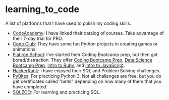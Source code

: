 # learning_to_code
A list of platforms that I have used to polish my coding skills. 

* [CodeAcademy](https://www.codecademy.com/catalog/subject/all): I have linked their catalog of courses. Take advantage of their 7-day trial for PRO.
* [Code Club](https://projects.raspberrypi.org/en/codeclub): They have some fun Python projects in creating games or animations. 
* [Flatiron School](https://learn.co/): I've started their Coding Bootcamp prep, but then got bored/distraction. They offer [Coding Bootcamp Prep](https://learn.co/courses/bootcamp-prep), [Data Science Bootcamp Prep](https://learn.co/courses/data-science-bootcamp-prep), [Intro to Ruby](https://learn.co/courses/introduction-to-ruby), and [Intro to JavaScript](https://learn.co/courses/introduction-to-javascript).
* [HackerRank](https://www.hackerrank.com/): I have enjoyed their SQL and Problem Solving challenges. 
* [PyBites](https://codechalleng.es): For practicing Python 3. Not all challenges are free, but you do get certificates called "belts" depending on how many of them that you have completed. 
* [SQLZOO](https://zh.sqlzoo.net/wiki/SELECT_basics): For learning and practicing SQL.
